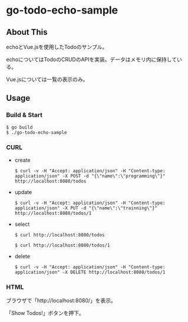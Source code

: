 # go-todo-echo-sample

## About This

echoとVue.jsを使用したTodoのサンプル。

echoについてはTodoのCRUDのAPIを実装。データはメモリ内に保持している。

Vue.jsについては一覧の表示のみ。

## Usage

### Build & Start

```
$ go build
$ ./go-todo-echo-sample
```

### CURL

* create

    ```
    $ curl -v -H "Accept: application/json" -H "Content-type: application/json" -X POST -d "{\"name\":\"programming\"}"  http://localhost:8080/todos

    ```

* update

    ```
    $ curl -v -H "Accept: application/json" -H "Content-type: application/json" -X PUT -d "{\"name\":\"trainning\"}"  http://localhost:8080/todos/1
    ```

* select

    ```
    $ curl http://localhost:8080/todos
    ```

    ```
    $ curl http://localhost:8080/todos/1
    ```

* delete

    ```
    $ curl -v -H "Accept: application/json" -H "Content-type: application/json" -X DELETE http://localhost:8080/todos/1
    ```

### HTML

ブラウザで「http://localhost:8080/」を表示。

「Show Todos!」ボタンを押下。
